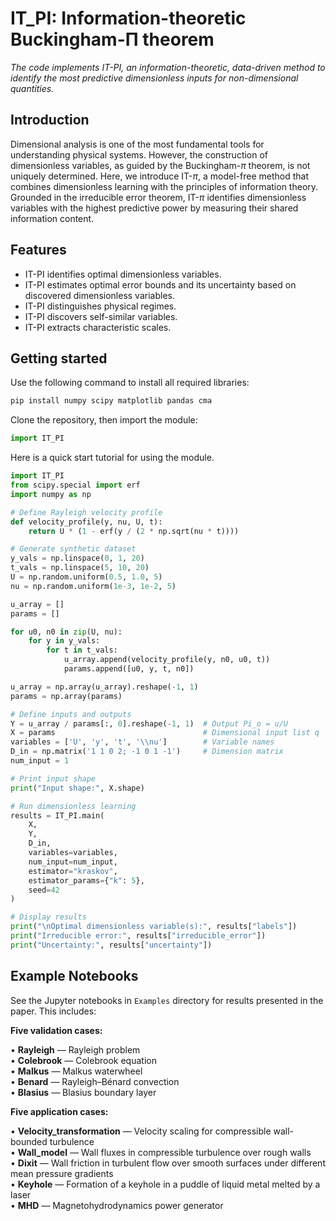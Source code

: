 # IT_PI: Information-theoretic Buckingham-Π theorem
_The code implements IT-PI, an information-theoretic, data-driven method to identify the most predictive dimensionless inputs for non-dimensional quantities._
## Introduction
Dimensional analysis is one of the most fundamental tools for
understanding physical systems. However, the construction of
dimensionless variables, as guided by the Buckingham-$\pi$ theorem, is
not uniquely determined. 
Here, we introduce IT-$\pi$, a model-free
method that combines dimensionless learning with the principles of
information theory. Grounded in the irreducible error theorem,
IT-$\pi$ identifies dimensionless variables with the highest
predictive power by measuring their shared information content.
## Features 
- IT-PI identifies optimal dimensionless variables.
- IT-PI estimates optimal error bounds and its uncertainty based on discovered dimensionless variables.
- IT-PI distinguishes physical regimes.
- IT-PI discovers self-similar variables.
- IT-PI extracts characteristic scales.
## Getting started
Use the following command to install all required libraries:
```sh
pip install numpy scipy matplotlib pandas cma
```

Clone the repository, then import the module:
```python
import IT_PI
```

Here is a quick start tutorial for using the module. 
```python
import IT_PI
from scipy.special import erf
import numpy as np

# Define Rayleigh velocity profile
def velocity_profile(y, nu, U, t):
    return U * (1 - erf(y / (2 * np.sqrt(nu * t))))

# Generate synthetic dataset
y_vals = np.linspace(0, 1, 20)
t_vals = np.linspace(5, 10, 20)
U = np.random.uniform(0.5, 1.0, 5)
nu = np.random.uniform(1e-3, 1e-2, 5)

u_array = []
params = []

for u0, n0 in zip(U, nu):
    for y in y_vals:
        for t in t_vals:
            u_array.append(velocity_profile(y, n0, u0, t))
            params.append([u0, y, t, n0])

u_array = np.array(u_array).reshape(-1, 1)
params = np.array(params)

# Define inputs and outputs
Y = u_array / params[:, 0].reshape(-1, 1)  # Output Pi_o = u/U
X = params                                 # Dimensional input list q
variables = ['U', 'y', 't', '\\nu']        # Variable names
D_in = np.matrix('1 1 0 2; -1 0 1 -1')     # Dimension matrix
num_input = 1

# Print input shape
print("Input shape:", X.shape)

# Run dimensionless learning
results = IT_PI.main(
    X,
    Y,
    D_in,
    variables=variables,
    num_input=num_input,
    estimator="kraskov",
    estimator_params={"k": 5},
    seed=42
)

# Display results
print("\nOptimal dimensionless variable(s):", results["labels"])
print("Irreducible error:", results["irreducible_error"])
print("Uncertainty:", results["uncertainty"])
```
## Example Notebooks
See the Jupyter notebooks in `Examples` directory for results presented in the paper. This includes:

**Five validation cases:**

• **Rayleigh** — Rayleigh problem  
• **Colebrook** — Colebrook equation  
• **Malkus** — Malkus waterwheel  
• **Benard** — Rayleigh–Bénard convection  
• **Blasius** — Blasius boundary layer  


**Five application cases:**

• **Velocity_transformation** — Velocity scaling for compressible wall-bounded turbulence  
• **Wall_model** — Wall fluxes in compressible turbulence over rough walls  
• **Dixit** — Wall friction in turbulent flow over smooth surfaces under different mean pressure gradients  
• **Keyhole** — Formation of a keyhole in a puddle of liquid metal melted by a laser  
• **MHD** — Magnetohydrodynamics power generator 



